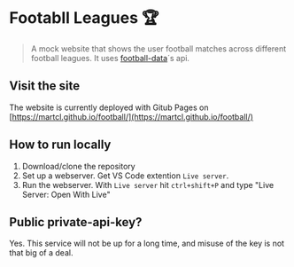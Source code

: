 # Footabll Leagues 🏆

> A mock website that shows the user football matches across different football leagues. It uses [football-data](https://www.football-data.org/)´s api.

## Visit the site

The website is currently deployed with Gitub Pages on [https://martcl.github.io/football/](https://martcl.github.io/football/)

## How to run locally

1. Download/clone the repository
2. Set up a webserver. Get VS Code extention `Live server`.
3. Run the webserver. With `Live server` hit `ctrl+shift+P` and type "Live Server: Open With Live"

## Public private-api-key?

Yes. This service will not be up for a long time, and misuse of the key is not that big of a deal.

